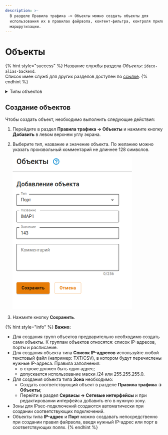 ```yaml
---
description: >-
  В разделе Правила трафика -> Объекты можно создать объекты для
  использования их в правилах файрвола, контент-фильтра, контроля приложений,
  маршрутизации.
---
```


# Объекты

{% hint style="success" %}
Название службы раздела *Объекты*: `ideco-alias-backend`. \
Список имен служб для других разделов доступен по [ссылке](/settings/server-management/terminal.md).
{% endhint %}

<details>

<summary>Типы объектов</summary>

Список IP-адресов
Список стран

* **Зона** - логическое объединение сетевых интерфейсов. Используется для настройки правила файрвола на несколько интерфейсов.
* **IP-адрес** - IP-адрес IPv4. Пример: 10.0.0.1;
* **Диапазон IP-адресов** - диапазон IP-адресов от первого до последнего, указанного в диапазоне. Пример: 10.0.0.1-10.0.0.25;
* **Подсеть** - логический блок IP-адресации. Префикс маршрутизации выражается в нотации CIDR. Пример: 10.0.0.0/24;
* **Домен** - символьное имя, служащее для идентификации объектов в интернете. Пример: ideco.ru;
* **Порт** - номер порта от 1 до 65535. Пример: 3389;
* **Диапазон портов** - диапазон портов от первого до последнего, указанного в диапазоне. Пример: 1024-65535;
* **Время** - диапазон времени. Пример: ПН 9:00-18:00 ;
* **Список IP-объектов** - группа объектов, состоящая из отдельных объектов, таких как IP-адрес, диапазон IP-адресов, подсеть и домен. Пример: 10.0.0.1, 10.0.0.4, 10.0.0.126;
* **Список IP-адресов** - объект, состоящий из списка IP-адресов. Для создания объекта требуется загрузить любой текстовый файл (например: TXT/CSV). При этом в одной строке должен быть один адрес. Также допускается использование маски /24 или 255.255.255.0
* **Порты** - группа портов. Пример: 25, 110, 143, 445, 465, 587, 993, 995;
* **Расписание** - группа диапазонов времени. Пример: ПН 9:00-12:00, ВТ 13:00-18:00;
* **Список стран** - группа объектов, содержащая GeoIP.

</details>

## Создание объектов

Чтобы создать объект, необходимо выполнить следующие действия:

1. Перейдите в раздел **Правила трафика -> Объекты** и нажмите кнопку **Добавить** в левом верхнем углу экрана.
2. Выберите тип, название и значение объекта. По желанию можно указать произвольный комментарий не длиннее 128 символов.

    ![](/.gitbook/assets/aliases.png)
3. Нажмите кнопку **Сохранить**.


{% hint style="info" %}
**Важно:**

* Для создания групп объектов предварительно необходимо создать сами объекты. К группам объектов относятся: список IP-адресов, порты и расписание.
* Для создания объекта типа **Список IP-адресов** используйте любой текстовый файл (например: TXT/CSV), в котором будут перечислены нужные IP-адреса. Правила заполнения:
  * в строке должен быть один адрес;  
  * допускается использование маски /24 или 255.255.255.0.
* Для создания объекта типа **Зона** необходимо:
  * Создать соответствующий объект в разделе **Правила трафика -> Объекты**;
  * Перейти в раздел **Сервисы -> Сетевые интерфейсы** и при редактировании интерфейса добавить его в нужную зону.
* Зоны для IPsec-подключений создаются автоматически при создании соответствующих подключений.
* Объекты типа **IP-адрес** и **Порт** можно создавать непосредственно при создании правил файрвола, введя нужный IP-адрес или порт в соответствующих полях.
{% endhint %}

